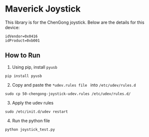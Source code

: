# Maverick Joystick
This library is for the ChenGong joystick. Below are the details for this device:

```
idVendor=0x0416
idProduct=0xb001
```
## How to Run
1. Using pip, install `pyusb`
```
pip install pyusb
```
2. Copy and paste the `*udev.rules file ` into `/etc/udev/rules.d`
```
sudo cp 50-chengong-joystick-udev.rules /etc/udev/rules.d/
```
3. Apply the udev rules
```
sudo /etc/init.d/udev restart
```
4. Run the python file
```
python joystick_test.py
```